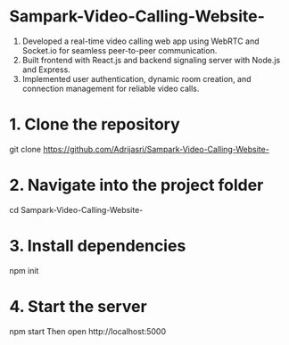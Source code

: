 # Sampark-Video-Calling-Website-
 1. Developed a real-time video calling web app using WebRTC and Socket.io for seamless
    peer-to-peer communication.
 2. Built frontend with React.js and backend signaling server with Node.js and Express.
 3. Implemented user authentication, dynamic room creation, and connection management for
    reliable video calls.



# 1. Clone the repository
git clone https://github.com/Adrijasri/Sampark-Video-Calling-Website-

# 2. Navigate into the project folder
cd Sampark-Video-Calling-Website-

# 3. Install dependencies
npm init

# 4. Start the server
npm start
 Then open http://localhost:5000 
